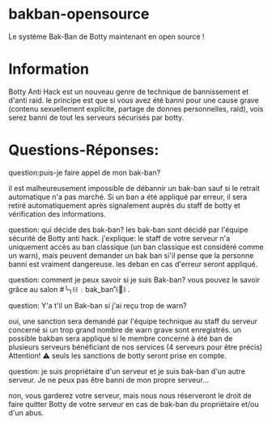 # bakban-opensource
Le système Bak-Ban de Botty maintenant en open source !
# Information 
Botty Anti Hack est un nouveau genre de technique de bannissement et d'anti raid. le principe est que si vous avez été banni pour une cause grave (contenu sexuellement explicite, partage de donnes personnelles, raid), vois serez banni de tout les serveurs sécurisés par botty. 


# Questions-Réponses:

question:puis-je faire appel de mon bak-ban?

il est malheureusement impossible de débannir un bak-ban sauf si le retrait automatique n'a pas marché. Si un ban a été appliqué par erreur, il sera retiré automatiquement après signalement auprès du staff de botty et vérification des informations.

question: qui décide des bak-ban?
les bak-ban sont décidé par l'équipe sécurité de Botty anti hack. 
j'explique: le staff de votre serveur n'a uniquement accès au ban classique (un ban classique est considéré comme un warn), mais peuvent demander un bak ban si'il pense que la personne banni est vraiment dangereuse.
les deban en cas d'erreur seront appliqué.

question: comment je peux savoir si je suis Bak-ban?
vous pouvez le savoir grâce au salon #╰╮꒰꒰﹕bak_ban˚꒰🍯꒱ . 

question: Y'a t'il un Bak-ban si j'ai reçu trop de warn?

 oui, une sanction sera demandé par l'équipe technique au staff du serveur concerné si un trop grand nombre de warn grave sont enregistrés. 
un possible bakban sera appliqué si le membre concerné à été ban de plusieurs serveurs bénéficiant de nos services (4 serveurs pour être précis)  
Attention! :warning: seuls les sanctions de botty seront prise en compte.

question: je suis propriétaire d'un serveur et je suis bak-ban d'un autre serveur. Je ne peux pas être banni de mon propre serveur...

non, vous garderez votre serveur, mais nous nous réserveront le droit de faire quitter Botty de votre serveur en cas de bak-ban du propriétaire et/ou d'un abus.